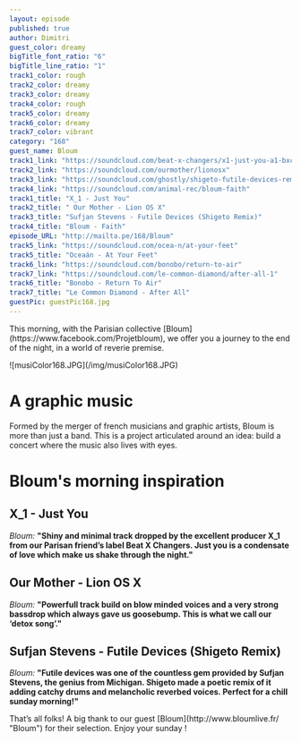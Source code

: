 ```yaml
---
layout: episode
published: true
author: Dimitri
guest_color: dreamy
bigTitle_font_ratio: "6"
bigTitle_line_ratio: "1"
track1_color: rough
track2_color: dreamy
track3_color: dreamy
track4_color: rough
track5_color: dreamy
track6_color: dreamy
track7_color: vibrant
category: "168"
guest_name: Bloum
track1_link: "https://soundcloud.com/beat-x-changers/x1-just-you-a1-bxc001"
track2_link: "https://soundcloud.com/ourmother/lionosx"
track3_link: "https://soundcloud.com/ghostly/shigeto-futile-devices-remix"
track4_link: "https://soundcloud.com/animal-rec/bloum-faith"
track1_title: "X_1 - Just You"
track2_title: " Our Mother - Lion OS X"
track3_title: "Sufjan Stevens - Futile Devices (Shigeto Remix)"
track4_title: "Bloum - Faith"
episode_URL: "http://mailta.pe/168/Bloum"
track5_link: "https://soundcloud.com/ocea-n/at-your-feet"
track5_title: "Oceaán - At Your Feet"
track6_link: "https://soundcloud.com/bonobo/return-to-air"
track7_link: "https://soundcloud.com/le-common-diamond/after-all-1"
track6_title: "Bonobo - Return To Air"
track7_title: "Le Common Diamond - After All"
guestPic: guestPic168.jpg
---
```


<p id="introduction">This morning, with the Parisian collective [Bloum](https://www.facebook.com/Projetbloum), we offer you a journey to the end of the night, in a world of reverie premise. </p>
![musiColor168.JPG](/img/musiColor168.JPG)

# A graphic music

Formed by the merger of french musicians and graphic artists, Bloum is more than just a band. This is a project articulated around an idea: build a concert where the music also lives with eyes.

# Bloum's morning inspiration
 
## X_1 - Just You
_Bloum:_ **"**Shiny and minimal track dropped by the excellent producer X_1 from our Parisan friend’s label Beat X Changers. Just you is a condensate of love which make us shake through the night.**"**
 
## Our Mother - Lion OS X
_Bloum:_ **"**Powerfull track build on blow minded voices and a very strong bassdrop which always gave us goosebump. This is what we call our ‘detox song’.**"**
 
## Sufjan Stevens - Futile Devices (Shigeto Remix)
_Bloum:_ **"**Futile devices was one of the countless gem provided by Sufjan Stevens, the genius from Michigan. Shigeto made a poetic remix of it adding catchy drums and melancholic reverbed voices. Perfect for a chill sunday morning!**"** 
 
<p id="outroduction">
That’s all folks! A big thank to our guest [Bloum](http://www.bloumlive.fr/ "Bloum") for their selection. Enjoy your sunday !
</p>